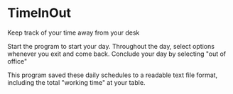 # TimeInOut
Keep track of your time away from your desk

Start the program to start your day.
Throughout the day, select options whenever you exit and come back.
Conclude your day by selecting "out of office"

This program saved these daily schedules to a readable text file format, including the total "working time" at your table.
